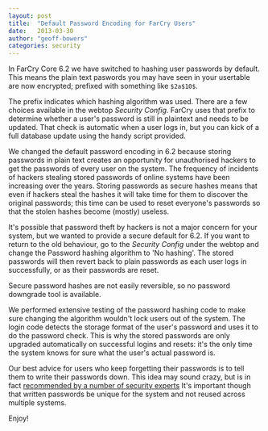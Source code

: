 ```yaml
---
layout: post
title:  "Default Password Encoding for FarCry Users"
date:   2013-03-30
author: "geoff-bowers"
categories: security
---
```


In FarCry Core 6.2 we have switched to hashing user passwords by default.  This means the plain text paswords you may have seen in your usertable are now encrypted; prefixed with something like ```$2a$10$```.

<!--more-->

The prefix indicates which hashing algorithm was used. There are a few choices available in the webtop *Security Config*. FarCry uses that prefix to determine whether a user's password is still in plaintext and needs to be updated. That check is automatic when a user logs in, but you can kick of a full database update using the handy script provided.

We changed the default password encoding in 6.2 because storing passwords in plain text creates an opportunity for unauthorised hackers to get the passwords of every user on the system. The frequency of incidents of hackers stealing stored passwords of online systems have been increasing over the years. Storing passwords as secure hashes means that even if hackers steal the hashes it will take time for them to discover the original passwords; this time can be used to reset everyone's passwords so that the stolen hashes become (mostly) useless.

It's possible that password theft by hackers is not a major concern for your system, but we wanted to provide a secure default for 6.2. If you want to return to the old behaviour, go to the *Security Config* under the webtop and change the Password hashing algorithm to 'No hashing'. The stored passwords will then revert back to plain passwords as each user logs in successfully, or as their passwords are reset. 

Secure password hashes are not easily reversible, so no password downgrade tool is available.

We performed extensive testing of the password hashing code to make sure changing the algorithm wouldn't lock users out of the system. The login code detects the storage format of the user's password and uses it to do the password check. This is why the stored passwords are only upgraded automatically on successful logins and resets: it's the only time the system knows for sure what the user's actual password is.

Our best advice for users who keep forgetting their passwords is to tell them to write their passwords down. This idea may sound crazy, but is in fact [recommended by a number of security experts](http://news.cnet.com/Microsoft-security-guru-Jot-down-your-passwords/2100-7355_3-5716590.html) It's important though that written passwords be unique for the system and not reused across multiple systems.

Enjoy!